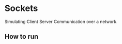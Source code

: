 # Sockets
Simulating Client Server Communication over a network.

## How to run

  ```javac BetterServer.java                    
  ```
  


